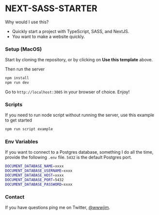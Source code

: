 # NEXT-SASS-STARTER

Why would I use this?

- Quickly start a project with TypeScript, SASS, and NextJS.
- You want to make a website quickly.

### Setup (MacOS)

Start by cloning the repository, or by clicking on **Use this template** above.

Then run the server

```sh
npm install
npm run dev
```

Go to `http://localhost:3005` in your browser of choice. Enjoy!

### Scripts

If you need to run node script without running the server, use this example to get started

```sh
npm run script example
```

### Env Variables

If you want to connect to a Postgres database, something I do all the time, provide the following `.env` file. `5432` is the default Postgres port.

```sh
DOCUMENT_DATABASE_NAME=xxxx
DOCUMENT_DATABASE_USERNAME=xxxx
DOCUMENT_DATABASE_HOST=xxxx
DOCUMENT_DATABASE_PORT=5432
DOCUMENT_DATABASE_PASSWORD=xxxx
```

### Contact

If you have questions ping me on Twitter, [@wwwjim](https://www.twitter.com/wwwjim).
